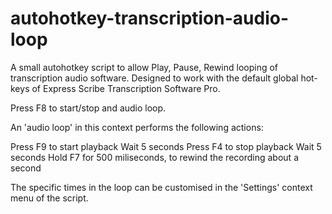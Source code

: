 autohotkey-transcription-audio-loop
===================================

A small autohotkey script to allow Play, Pause, Rewind looping of transcription audio software. 
Designed to work with the default global hot-keys of Express Scribe Transcription Software Pro.

Press F8 to start/stop and audio loop.

An 'audio loop' in this context performs the following actions:

Press F9 to start playback
Wait 5 seconds
Press F4 to stop playback
Wait 5 seconds
Hold F7 for 500 miliseconds, to rewind the recording about a second

The specific times in the loop can be customised in the 'Settings' context menu of the script.